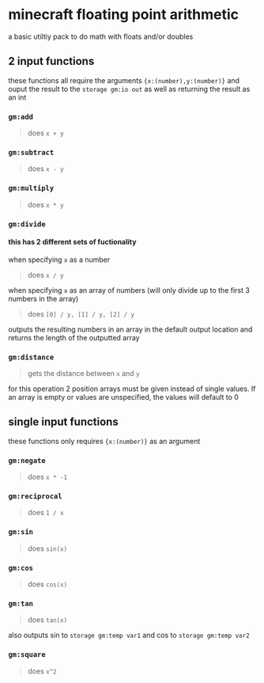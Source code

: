 # minecraft floating point arithmetic
a basic utiltiy pack to do math with floats and/or doubles

## 2 input functions
these functions all require the arguments `{x:(number),y:(number)}` and ouput the result to the `storage gm:io out` as well as returning the result as an int

### `gm:add`
> does `x + y`

### `gm:subtract`
> does `x - y`

### `gm:multiply`
> does `x * y`

### `gm:divide`
#### this has 2 different sets of fuctionality
when specifying `x` as a number

> does `x / y`

when specifying `x` as an array of numbers (will only divide up to the first 3 numbers in the array)

> does `[0] / y, [1] / y, [2] / y`

outputs the resulting numbers in an array in the default output location and returns the length of the outputted array

### `gm:distance`
> gets the distance between `x` and `y`

for this operation 2 position arrays must be given instead of single values. If an array is empty or values are unspecified, the values will default to 0

## single input functions
these functions only requires `{x:(number)}` as an argument

### `gm:negate`
> does `x * -1`

### `gm:reciprocal`
> does `1 / x`

### `gm:sin`
> does `sin(x)`

### `gm:cos`
> does `cos(x)`

### `gm:tan`
> does `tan(x)`

also outputs sin to `storage gm:temp var1` and cos to `storage gm:temp var2`

### `gm:square`
> does `x^2`